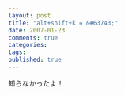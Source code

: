 ```yaml
---
layout: post
title: "alt+shift+k = &#63743;"
date: 2007-01-23
comments: true
categories:
tags:
published: true
---
```



知らなかったよ！
